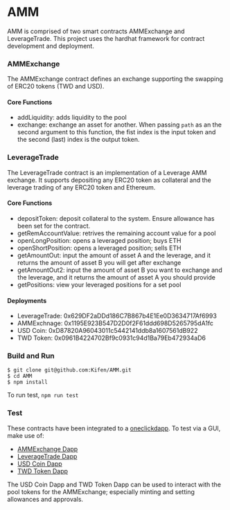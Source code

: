 
# AMM

AMM is comprised of two smart contracts AMMExchange and LeverageTrade. This project uses the hardhat framework for contract development and deployment. 

### AMMExchange
The AMMExchange contract defines an exchange supporting the swapping of ERC20 tokens (TWD and USD).

#### Core Functions
- addLiquidity: adds liquidity to the pool
- exchange: exchange an asset for another. When passing `path` as an the second argument to this function, the fist index is the input token and the second (last) index is the output token.

### LeverageTrade
The LeverageTrade contract is an implementation of a Leverage AMM exchange. It supports depositing any ERC20 token as collateral and the leverage trading of any ERC20 token and Ethereum.

#### Core Functions
- depositToken: deposit collateral to the system. Ensure allowance has been set for the contract.
- getRemAccountValue: retrives the remaining account value for a pool
- openLongPosition: opens a leveraged position; buys ETH
- openShortPosition: opens a leveraged position; sells ETH
- getAmountOut: input the amount of asset A and the leverage, and it returns the amount of asset B you will get after exchange
- getAmountOut2: input the amount of asset B you want to exchange and the leverage, and it returns the amount of asset A you should provide
- getPositions: view your leveraged positions for a set pool

#### Deployments
- LeverageTrade: 0x629DF2aDDd186C7B867b4E1Ee0D3634717Af6993
- AMMExchnage: 0x1195E923B547D2D0f2F61ddd698D5265795dA1fc
- USD Coin: 0xD87820A96043011c5442141ddb8a1607561dB922
- TWD Token: 0x0961B4224702Bf9c0931c94d1Ba79Eb472934aD6


### Build and Run
```
$ git clone git@github.com:Kifen/AMM.git
$ cd AMM
$ npm install
```

To run test, `npm run test`

### Test
These contracts have been integrated to a [oneclickdapp](https://oneclickdapp.com/). To test via a GUI, make use of:

- [AMMExchange Dapp](https://oneclickdapp.com/cricket-equal)
- [LeverageTrade Dapp](https://oneclickdapp.com/cotton-clark)
- [USD Coin Dapp](https://oneclickdapp.com/dance-rodent)
- [TWD Token Dapp](https://oneclickdapp.com/chief-panama)

The USD Coin Dapp and TWD Token Dapp can be used to interact with the pool tokens for the AMMExchange; especially minting and setting allowances and approvals.

